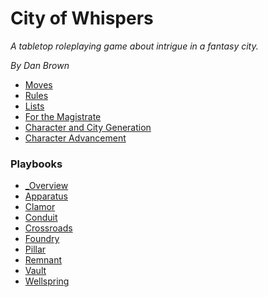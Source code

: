 # City of Whispers
_A tabletop roleplaying game about intrigue in a fantasy city._

_By Dan Brown_

- [Moves](Moves.md)
- [Rules](Rules.md)
- [Lists](Lists.md)
- [For the Magistrate](Magistrate.md)
- [Character and City Generation](Gen.md)
- [Character Advancement](Advacement.md)

### Playbooks

- [_Overview](_Overview.md)
- [Apparatus](Playbooks/Apparatus.md)
- [Clamor](Playbooks/Clamor.md)
- [Conduit](Playbooks/Conduit.md)
- [Crossroads](Playbooks/Crossroads.md)
- [Foundry](Playbooks/Foundry.md)
- [Pillar](Playbooks/Pillar.md)
- [Remnant](Playbooks/Remnant.md)
- [Vault](Playbooks/Vault.md)
- [Wellspring](Playbooks/Wellspring.md)